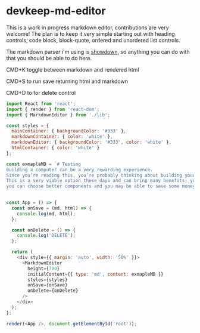 # devkeep-md-editor

This is a work in progress markdown editor, contributions are very welcome!
The plan is to keep it very simple starting out with heading controls, code block, block-quote, ordered and unordered list controls.

The markdown parser i'm using is [showdown](https://github.com/showdownjs/showdown), so anything you can do with that you should be able to do here.

CMD+K toggle between markdown and rendered html

CMD+S to run save returning html and markdown

CMD+D to for delete control

```javascript
import React from 'react';
import { render } from 'react-dom';
import { MarkdownEditor } from './lib';

const styles = {
  mainContainer: { backgroundColor: '#333' },
  markdownContainer: { color: 'white' },
  markdownEditor: { backgroundColor: '#333', color: 'white' },
  htmlContainer: { color: 'white' }
};

const exmapleMD = `# Testing
Building a computer can be a very rewarding experience.
Since you’re reading this, you’re probably thinking about building your next computer instead of buying one pre-built.
This is a very viable option these days and can bring many benefits; you can learn a lot about computer hardware by building one, you get a totally personalized computer,
you can choose better components and you may be able to save some money and have fun.
`

const App = () => {
  const onSave = (md, html) => {
    console.log(md, html);
  };

  const onDelete = () => {
    console.log('DELETE');
  };

  return (
    <div style={{ margin: 'auto', width: '50%' }}>
      <MarkdownEditor
        height={700}
        initialContent={{ type: 'md', content: exmapleMD }}
        styles={styles}
        onSave={onSave}
        onDelete={onDelete}
      />
    </div>
  );
};

render(<App />, document.getElementById('root'));
```
